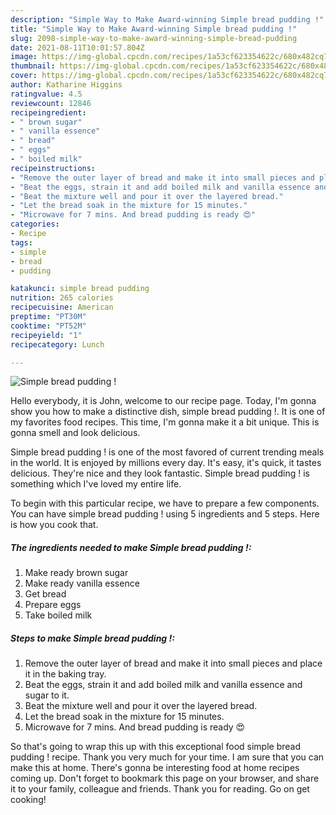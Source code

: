 ```yaml
---
description: "Simple Way to Make Award-winning Simple bread pudding !"
title: "Simple Way to Make Award-winning Simple bread pudding !"
slug: 2098-simple-way-to-make-award-winning-simple-bread-pudding
date: 2021-08-11T10:01:57.804Z
image: https://img-global.cpcdn.com/recipes/1a53cf623354622c/680x482cq70/simple-bread-pudding-recipe-main-photo.jpg
thumbnail: https://img-global.cpcdn.com/recipes/1a53cf623354622c/680x482cq70/simple-bread-pudding-recipe-main-photo.jpg
cover: https://img-global.cpcdn.com/recipes/1a53cf623354622c/680x482cq70/simple-bread-pudding-recipe-main-photo.jpg
author: Katharine Higgins
ratingvalue: 4.5
reviewcount: 12846
recipeingredient:
- " brown sugar"
- " vanilla essence"
- " bread"
- " eggs"
- " boiled milk"
recipeinstructions:
- "Remove the outer layer of bread and make it into small pieces and place it in the baking tray."
- "Beat the eggs, strain it and add boiled milk and vanilla essence and sugar to it."
- "Beat the mixture well and pour it over the layered bread."
- "Let the bread soak in the mixture for 15 minutes."
- "Microwave for 7 mins. And bread pudding is ready 😍"
categories:
- Recipe
tags:
- simple
- bread
- pudding

katakunci: simple bread pudding 
nutrition: 265 calories
recipecuisine: American
preptime: "PT30M"
cooktime: "PT52M"
recipeyield: "1"
recipecategory: Lunch

---
```



![Simple bread pudding !](https://img-global.cpcdn.com/recipes/1a53cf623354622c/680x482cq70/simple-bread-pudding-recipe-main-photo.jpg)

Hello everybody, it is John, welcome to our recipe page. Today, I'm gonna show you how to make a distinctive dish, simple bread pudding !. It is one of my favorites food recipes. This time, I'm gonna make it a bit unique. This is gonna smell and look delicious.



Simple bread pudding ! is one of the most favored of current trending meals in the world. It is enjoyed by millions every day. It's easy, it's quick, it tastes delicious. They're nice and they look fantastic. Simple bread pudding ! is something which I've loved my entire life.


To begin with this particular recipe, we have to prepare a few components. You can have simple bread pudding ! using 5 ingredients and 5 steps. Here is how you cook that.

<!--inarticleads1-->

##### The ingredients needed to make Simple bread pudding !:

1. Make ready  brown sugar
1. Make ready  vanilla essence
1. Get  bread
1. Prepare  eggs
1. Take  boiled milk




<!--inarticleads2-->

##### Steps to make Simple bread pudding !:

1. Remove the outer layer of bread and make it into small pieces and place it in the baking tray.
1. Beat the eggs, strain it and add boiled milk and vanilla essence and sugar to it.
1. Beat the mixture well and pour it over the layered bread.
1. Let the bread soak in the mixture for 15 minutes.
1. Microwave for 7 mins. And bread pudding is ready 😍




So that's going to wrap this up with this exceptional food simple bread pudding ! recipe. Thank you very much for your time. I am sure that you can make this at home. There's gonna be interesting food at home recipes coming up. Don't forget to bookmark this page on your browser, and share it to your family, colleague and friends. Thank you for reading. Go on get cooking!
